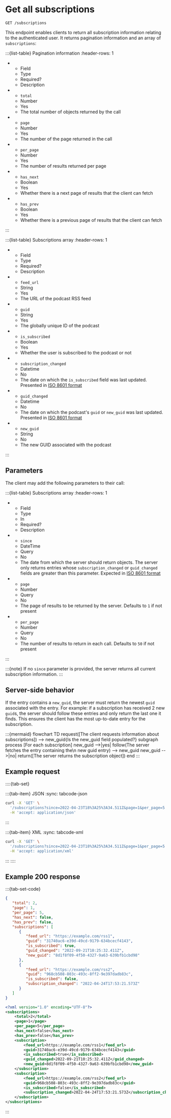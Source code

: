 # Get all subscriptions

```text
GET /subscriptions
```

This endpoint enables clients to return all subscription information relating to the authenticated user. It returns pagination information and an array of `subscriptions`:

:::{list-table} Pagination information
:header-rows: 1

* - Field
  - Type
  - Required?
  - Description
* - `total`
   - Number
   - Yes
   - The total number of objects returned by the call
* - `page` 
   - Number
   - Yes
   - The number of the page returned in the call
* - `per_page`
  - Number
  - Yes
  - The number of results returned per page
* - `has_next`
   - Boolean
   - Yes
   - Whether there is a next page of results that the client can fetch
* - `has_prev`
   - Boolean
   - Yes
   - Whether there is a previous page of results that the client can fetch

:::

:::{list-table} Subscriptions array
:header-rows: 1

* - Field
  - Type
  - Required?
  - Description
* - `feed_url`
   - String
   - Yes
   - The URL of the podcast RSS feed
* - `guid` 
   - String<UUID>
   - Yes
   - The globally unique ID of the podcast
* - `is_subscribed`
  - Boolean
  - Yes
  - Whether the user is subscribed to the podcast or not
* - `subscription_changed`
   - Datetime
   - No
   - The date on which the `is_subscribed` field was last updated. Presented in [ISO 8601 format](https://www.iso.org/iso-8601-date-and-time-format.html)
* - `guid_changed`
   - Datetime
   - No
   - The date on which the podcast's `guid` or `new_guid` was last updated. Presented in [ISO 8601 format](https://www.iso.org/iso-8601-date-and-time-format.html)
* - `new_guid`
   - String<UUID>
   - No
   - The new GUID associated with the podcast

:::

## Parameters

The client may add the following parameters to their call:

:::{list-table} Subscriptions array
:header-rows: 1

* - Field
  - Type
  - In
  - Required?
  - Description
* - `since`
   - DateTime
   - Query
   - No
   - The date from which the server should return objects. The server only returns entries whose `subscription_changed` or `guid_changed` fields are greater than this parameter. Expected in [ISO 8601 format](https://www.iso.org/iso-8601-date-and-time-format.html)
* - `page` 
   - Number
   - Query
   - No
   - The page of results to be returned by the server. Defaults to `1` if not present
* - `per_page`
  - Number
  - Query
  - No
  - The number of results to return in each call. Defaults to `50` if not present

:::

:::{note}
If no `since` parameter is provided, the server returns all current subscription information.
:::

## Server-side behavior

If the entry contains a `new_guid`, the server must return the newest `guid` associated with the entry. For example: if a subscription has received 2 new `guid`s, the server should follow these entries and only return the last one it finds. This ensures the client has the most up-to-date entry for the subscription.

:::{mermaid}
flowchart TD
   request([The client requests information about subscriptions]) --> new_guid{Is the new_guid field populated?}
   subgraph process [For each subscription]
      new_guid -->|yes| follow(The server fetches the entry containing the\n new guid entry) --> new_guid
      new_guid -->|no| return([The server returns the subscription object])
   end
:::
## Example request

::::{tab-set}

:::{tab-item} JSON
:sync: tabcode-json

```bash
curl -X 'GET' \
  '/subscriptions?since=2022-04-23T18%3A25%3A34.511Z&page=1&per_page=5' \
  -H 'accept: application/json'
```

:::

:::{tab-item} XML
:sync: tabcode-xml

```bash
curl -X 'GET' \
  '/subscriptions?since=2022-04-23T18%3A25%3A34.511Z&page=1&per_page=5' \
  -H 'accept: application/xml'
```

:::
::::

## Example 200 response

:::{tab-set-code}

```json
{
   "total": 2,
   "page": 1,
   "per_page": 5,
   "has_next": false,
   "has_prev": false,
   "subscriptions": [
      {
         "feed_url": "https://example.com/rss1",
         "guid": "31740ac6-e39d-49cd-9179-634bcecf4143",
         "is_subscribed": true,
         "guid_changed": "2022-09-21T10:25:32.411Z",
         "new_guid": "8d1f8f09-4f50-4327-9a63-639bfb1cbd98"
      },
      {
         "feed_url": "https://example.com/rss2",
         "guid": "968cb508-803c-493c-8ff2-9e397dadb83c",
         "is_subscribed": false,
         "subscription_changed": "2022-04-24T17:53:21.573Z"
      }
   ]
}
```

```xml
<?xml version="1.0" encoding="UTF-8"?>
<subscriptions>
	<total>2</total>
	<page>1</page>
	<per_page>5</per_page>
	<has_next>false</has_next>
	<has_prev>false</has_prev>
	<subscription>
		<feed_url>https://example.com/rss1</feed_url>
		<guid>31740ac6-e39d-49cd-9179-634bcecf4143</guid>
		<is_subscribed>true</is_subscribed>
		<guid_changed>2022-09-21T10:25:32.411Z</guid_changed>
		<new_guid>8d1f8f09-4f50-4327-9a63-639bfb1cbd98</new_guid>
	</subscription>
	<subscription>
		<feed_url>https://example.com/rss2</feed_url>
		<guid>968cb508-803c-493c-8ff2-9e397dadb83c</guid>
		<is_subscribed>false</is_subscribed>
		<subscription_changed>2022-04-24T17:53:21.573Z</subscription_changed>
	</subscription>
</subscriptions>
```

:::
